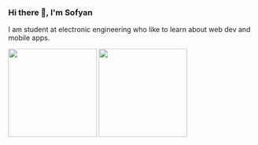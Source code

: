 ### Hi there 👋, I'm Sofyan

I am student at electronic engineering who like to learn about web dev and mobile apps.

<img height="180em" src="https://github-readme-stats.vercel.app/api?username=sofyan-rs&show_icons=true&hide_border=true&&count_private=true&include_all_commits=true" />
<img src="https://github-readme-stats.vercel.app/api/top-langs/?username=sofyan-rs&layout=compact" height=180 />

<!--
**sofyan-rs/sofyan-rs** is a ✨ _special_ ✨ repository because its `README.md` (this file) appears on your GitHub profile.

Here are some ideas to get you started:

- 🔭 I’m currently working on ...
- 🌱 I’m currently learning ...
- 👯 I’m looking to collaborate on ...
- 🤔 I’m looking for help with ...
- 💬 Ask me about ...
- 📫 How to reach me: ...
- 😄 Pronouns: ...
- ⚡ Fun fact: ...
-->
